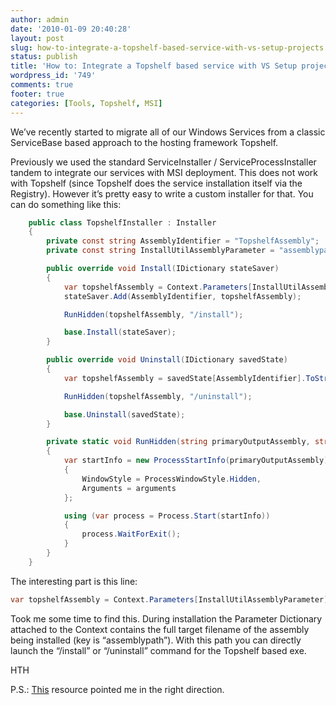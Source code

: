 ```yaml
---
author: admin
date: '2010-01-09 20:40:28'
layout: post
slug: how-to-integrate-a-topshelf-based-service-with-vs-setup-projects
status: publish
title: 'How to: Integrate a Topshelf based service with VS Setup projects'
wordpress_id: '749'
comments: true
footer: true
categories: [Tools, Topshelf, MSI]
---
```

We’ve recently started to migrate all of our Windows Services from a classic ServiceBase based approach to the hosting framework Topshelf. 

Previously we used the standard ServiceInstaller / ServiceProcessInstaller tandem to integrate our services with MSI deployment. 
This does not work with Topshelf (since Topshelf does the service installation itself via the Registry). 
However it’s pretty easy to write a custom installer for that. You can do something like this:

``` csharp An installer for Topshelf
    public class TopshelfInstaller : Installer
    {
        private const string AssemblyIdentifier = "TopshelfAssembly";
        private const string InstallUtilAssemblyParameter = "assemblypath";

        public override void Install(IDictionary stateSaver)
        {
            var topshelfAssembly = Context.Parameters[InstallUtilAssemblyParameter];
            stateSaver.Add(AssemblyIdentifier, topshelfAssembly);

            RunHidden(topshelfAssembly, "/install");

            base.Install(stateSaver);
        }

        public override void Uninstall(IDictionary savedState)
        {
            var topshelfAssembly = savedState[AssemblyIdentifier].ToString();

            RunHidden(topshelfAssembly, "/uninstall");

            base.Uninstall(savedState);
        }

        private static void RunHidden(string primaryOutputAssembly, string arguments)
        {
            var startInfo = new ProcessStartInfo(primaryOutputAssembly)
            {
                WindowStyle = ProcessWindowStyle.Hidden, 
                Arguments = arguments
            };

            using (var process = Process.Start(startInfo))
            {
                process.WaitForExit();
            }
        }
    }
```

The interesting part is this line:
``` csharp
var topshelfAssembly = Context.Parameters[InstallUtilAssemblyParameter];
```
Took me some time to find this. During installation the Parameter Dictionary attached to the Context 
contains the full target filename of the assembly being installed (key is “assemblypath”). 
With this path you can directly launch the “/install” or “/uninstall” command for the Topshelf based exe.

HTH

P.S.: [This](http://devcity.net/Articles/339/3/article.aspx) resource pointed me in the right direction.
